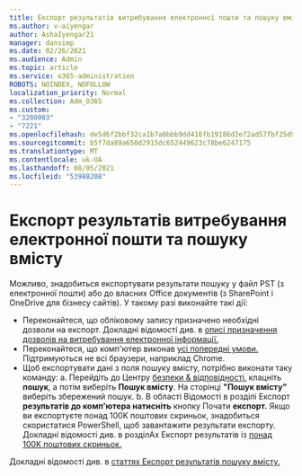```yaml
---
title: Експорт результатів витребування електронної пошти та пошуку вмісту
ms.author: v-aiyengar
author: AshaIyengar21
manager: dansimp
ms.date: 02/26/2021
ms.audience: Admin
ms.topic: article
ms.service: o365-administration
ROBOTS: NOINDEX, NOFOLLOW
localization_priority: Normal
ms.collection: Adm_O365
ms.custom:
- "3200003"
- "7221"
ms.openlocfilehash: de5d6f2bbf32ca1b7a0bbb9dd416fb19186d2e72ad57fbf25d9b55bd733fdc21
ms.sourcegitcommit: b5f7da89a650d2915dc652449623c78be6247175
ms.translationtype: MT
ms.contentlocale: uk-UA
ms.lasthandoff: 08/05/2021
ms.locfileid: "53988208"
---
```

# <a name="export-ediscoverycontent-search-results"></a>Експорт результатів витребування електронної пошти та пошуку вмісту

Можливо, знадобиться експортувати результати пошуку у файл PST (з електронної пошти) або до власних Office документів (з SharePoint і OneDrive для бізнесу сайтів). У такому разі виконайте такі дії:

- Переконайтеся, що обліковому запису призначено необхідні дозволи на експорт. Докладні відомості див. в [описі призначення дозволів на витребування електронної інформації.](https://go.microsoft.com/fwlink/?linkid=2102406)
- Переконайтеся, що комп'ютер виконав [усі попередні умови.](https://docs.microsoft.com/office365/securitycompliance/export-search-results#before-you-begin) Підтримуються не всі браузери, наприклад Chrome.
- Щоб експортувати дані з поля пошуку вмісту, потрібно виконати таку команду: a. Перейдіть до Центру [безпеки & відповідності,](https://protection.office.com/contentsearch) клацніть **пошук**, а потім виберіть **Пошук вмісту**. На сторінці **"Пошук вмісту"** виберіть збережений пошук.
    b. В області Відомості в розділі Експорт **результатів до комп'ютера натисніть** кнопку Почати **експорт.** Якщо ви експортуєте понад 100K поштових скриньок, знадобиться скористатися PowerShell, щоб завантажити результати експорту. Докладні відомості див. в розділАх Експорт результатів із [понад 100K поштових скриньок.](https://go.microsoft.com/fwlink/?linkid=2143861)

Докладні відомості див. в [статтях Експорт результатів пошуку вмісту.](https://go.microsoft.com/fwlink/?linkid=2102118)